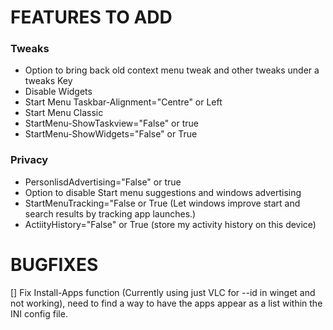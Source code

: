 # FEATURES TO ADD

### Tweaks
- Option to bring back old context menu tweak and other tweaks under a tweaks Key
- Disable Widgets
- Start Menu Taskbar-Alignment="Centre" or Left
- Start Menu Classic
- StartMenu-ShowTaskview="False" or true
- StartMenu-ShowWidgets="False" or True

### Privacy
- PersonlisdAdvertising="False" or true
- Option to disable Start menu suggestions and windows advertising
- StartMenuTracking="False or True (Let windows improve start and search results by tracking app launches.)
- ActiityHistory="False" or True (store my activity history on this device)

# BUGFIXES
[] Fix Install-Apps function (Currently using just VLC for --id in winget and not working), need to find a way to have the apps appear as a list within the INI config file.

